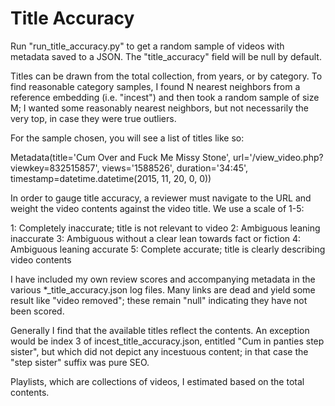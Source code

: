 # Title Accuracy

Run "run_title_accuracy.py" to get a random sample of videos with metadata saved to a JSON. The "title_accuracy" field will be null by default.

Titles can be drawn from the total collection, from years, or by category. To find reasonable category samples, I found N nearest neighbors from a reference embedding (i.e. "incest") and then took a random sample of size M; I wanted some reasonably nearest neighbors, but not necessarily the very top, in case they were true outliers.

For the sample chosen, you will see a list of titles like so:

Metadata(title='Cum Over and Fuck Me Missy Stone', url='/view_video.php?viewkey=832515857', views='1588526', duration='34:45', timestamp=datetime.datetime(2015, 11, 20, 0, 0))

In order to gauge title accuracy, a reviewer must navigate to the URL and weight the video contents against the video title. We use a scale of 1-5:

1: Completely inaccurate; title is not relevant to video
2: Ambiguous leaning inaccurate
3: Ambiguous without a clear lean towards fact or fiction
4: Ambiguous leaning accurate
5: Complete accurate; title is clearly describing video contents

I have included my own review scores and accompanying metadata in the various *_title_accuracy.json log files. Many links are dead and yield some result like "video removed"; these remain "null" indicating they have not been scored.

Generally I find that the available titles reflect the contents. An exception would be index 3 of incest_title_accuracy.json, entitled "Cum in panties step sister", but which did not depict any incestuous content; in that case the "step sister" suffix was pure SEO.

Playlists, which are collections of videos, I estimated based on the total contents.
